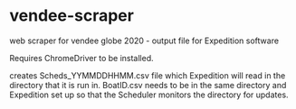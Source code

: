 # vendee-scraper
web scraper for vendee globe 2020 - output file for Expedition software

Requires ChromeDriver to be installed. 

creates Scheds_YYMMDDHHMM.csv file which Expedition will read in the directory that it is run in. BoatID.csv needs to be in the same directory and Expedition set up so that the Scheduler monitors the directory for updates. 

